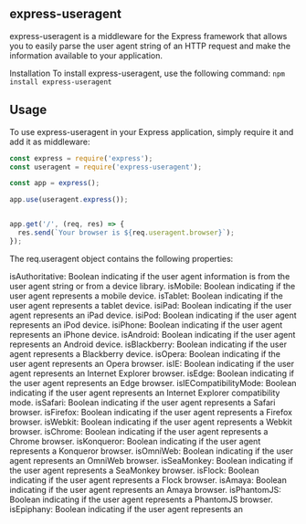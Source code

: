 ## express-useragent
express-useragent is a middleware for the Express framework that allows you to easily parse the user agent string of an HTTP request and make the information available to your application.

Installation
To install express-useragent, use the following command:
`npm install express-useragent`

## Usage
To use express-useragent in your Express application, simply require it and add it as middleware:

```javascript
const express = require('express');
const useragent = require('express-useragent');

const app = express();

app.use(useragent.express());


app.get('/', (req, res) => {
  res.send(`Your browser is ${req.useragent.browser}`);
});

```
The req.useragent object contains the following properties:

isAuthoritative: Boolean indicating if the user agent information is from the user agent string or from a device library.
isMobile: Boolean indicating if the user agent represents a mobile device.
isTablet: Boolean indicating if the user agent represents a tablet device.
isiPad: Boolean indicating if the user agent represents an iPad device.
isiPod: Boolean indicating if the user agent represents an iPod device.
isiPhone: Boolean indicating if the user agent represents an iPhone device.
isAndroid: Boolean indicating if the user agent represents an Android device.
isBlackberry: Boolean indicating if the user agent represents a Blackberry device.
isOpera: Boolean indicating if the user agent represents an Opera browser.
isIE: Boolean indicating if the user agent represents an Internet Explorer browser.
isEdge: Boolean indicating if the user agent represents an Edge browser.
isIECompatibilityMode: Boolean indicating if the user agent represents an Internet Explorer compatibility mode.
isSafari: Boolean indicating if the user agent represents a Safari browser.
isFirefox: Boolean indicating if the user agent represents a Firefox browser.
isWebkit: Boolean indicating if the user agent represents a Webkit browser.
isChrome: Boolean indicating if the user agent represents a Chrome browser.
isKonqueror: Boolean indicating if the user agent represents a Konqueror browser.
isOmniWeb: Boolean indicating if the user agent represents an OmniWeb browser.
isSeaMonkey: Boolean indicating if the user agent represents a SeaMonkey browser.
isFlock: Boolean indicating if the user agent represents a Flock browser.
isAmaya: Boolean indicating if the user agent represents an Amaya browser.
isPhantomJS: Boolean indicating if the user agent represents a PhantomJS browser.
isEpiphany: Boolean indicating if the user agent represents an